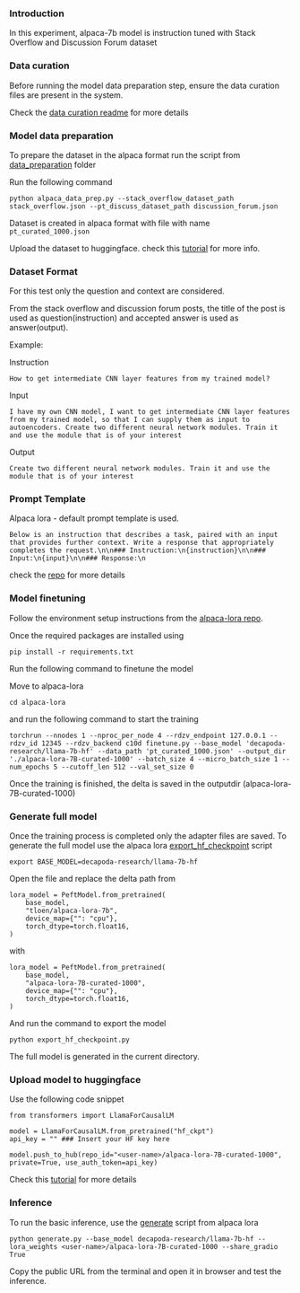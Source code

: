 ### Introduction

In this experiment, alpaca-7b model is instruction tuned with Stack Overflow and Discussion Forum dataset

### Data curation

Before running the model data preparation step, ensure the data curation files are present in the system.

Check the [data curation readme](../../data_curation/README.md) for more details

### Model data preparation

To prepare the dataset in the alpaca format run the script from [data_preparation](data_preparation/README.md) folder

Run the following command

```
python alpaca_data_prep.py --stack_overflow_dataset_path stack_overflow.json --pt_discuss_dataset_path discussion_forum.json
```

Dataset is created in alpaca format with file with name `pt_curated_1000.json`

Upload the dataset to huggingface. check this [tutorial](https://huggingface.co/docs/datasets/v1.16.0/upload_dataset.html) for more info.

### Dataset Format

For this test only the question and context are considered.

From the stack overflow and discussion forum posts, the title of the post is used as question(instruction) and accepted answer is used as answer(output).

Example:

Instruction

```
How to get intermediate CNN layer features from my trained model?
``` 

Input
```
I have my own CNN model, I want to get intermediate CNN layer features from my trained model, so that I can supply them as input to autoencoders. Create two different neural network modules. Train it and use the module that is of your interest
```

Output
```
Create two different neural network modules. Train it and use the module that is of your interest
```

### Prompt Template

Alpaca lora - default prompt template is used.

```
Below is an instruction that describes a task, paired with an input that provides further context. Write a response that appropriately completes the request.\n\n### Instruction:\n{instruction}\n\n### Input:\n{input}\n\n### Response:\n
```

check the [repo](https://github.com/tloen/alpaca-lora/tree/main/templates) for more details


### Model finetuning

Follow the environment setup instructions from the [alpaca-lora repo](https://github.com/tloen/alpaca-lora.git).

Once the required packages are installed using 

```
pip install -r requirements.txt
```

Run the following command to finetune the model

Move to alpaca-lora

```
cd alpaca-lora
```

and run the following command to start the training

```
torchrun --nnodes 1 --nproc_per_node 4 --rdzv_endpoint 127.0.0.1 --rdzv_id 12345 --rdzv_backend c10d finetune.py --base_model 'decapoda-research/llama-7b-hf' --data_path 'pt_curated_1000.json' --output_dir './alpaca-lora-7B-curated-1000' --batch_size 4 --micro_batch_size 1 --num_epochs 5 --cutoff_len 512 --val_set_size 0
```

Once the training is finished, the delta is saved in the outputdir (alpaca-lora-7B-curated-1000)


### Generate full model

Once the training process is completed only the adapter files are saved. To generate the full model use the alpaca lora [export_hf_checkpoint](https://github.com/tloen/alpaca-lora/blob/main/export_hf_checkpoint.py) script

```
export BASE_MODEL=decapoda-research/llama-7b-hf 
```

Open the file and replace the delta path from
```
lora_model = PeftModel.from_pretrained(
    base_model,
    "tloen/alpaca-lora-7b",
    device_map={"": "cpu"},
    torch_dtype=torch.float16,
)
```

with 
```
lora_model = PeftModel.from_pretrained(
    base_model,
    "alpaca-lora-7B-curated-1000",
    device_map={"": "cpu"},
    torch_dtype=torch.float16,
)
```


And run the command to export the model

```
python export_hf_checkpoint.py
```

The full model is generated in the current directory. 

### Upload model to huggingface

Use the following code snippet

```
from transformers import LlamaForCausalLM

model = LlamaForCausalLM.from_pretrained("hf_ckpt")
api_key = "" ### Insert your HF key here

model.push_to_hub(repo_id="<user-name>/alpaca-lora-7B-curated-1000", private=True, use_auth_token=api_key)
```

Check this [tutorial](https://huggingface.co/docs/transformers/model_sharing) for more details


### Inference

To run the basic inference, use the [generate](https://github.com/tloen/alpaca-lora/blob/main/generate.py) script from alpaca lora

```
python generate.py --base_model decapoda-research/llama-7b-hf --lora_weights <user-name>/alpaca-lora-7B-curated-1000 --share_gradio True
```

Copy the public URL from the terminal and open it in browser and test the inference.





